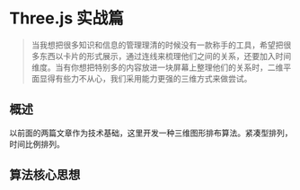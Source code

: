 # Three.js 实战篇

> 当我想把很多知识和信息的管理理清的时候没有一款称手的工具，希望把很多东西以卡片的形式展示，通过连线来梳理他们之间的关系，还要加入时间维度。当有你想把特别多的内容放进一块屏幕上整理他们的关系时，二维平面显得有些力不从心，我们采用能力更强的三维方式来做尝试。

## 概述

以前面的两篇文章作为技术基础，这里开发一种三维图形排布算法。紧凑型排列，时间比例排列。

## 算法核心思想


